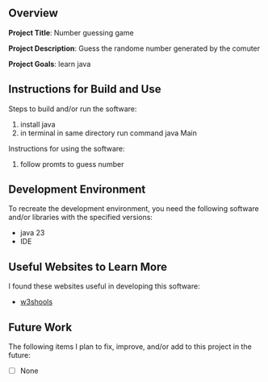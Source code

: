 ## Overview

**Project Title**: Number guessing game

**Project Description**: Guess the randome number generated by the comuter

**Project Goals**: learn java

## Instructions for Build and Use

Steps to build and/or run the software:

1. install java
2. in terminal in same directory run command java Main


Instructions for using the software:

1. follow promts to guess number


## Development Environment 

To recreate the development environment, you need the following software and/or libraries with the specified versions:

* java 23
* IDE


## Useful Websites to Learn More

I found these websites useful in developing this software:

* [w3shools](https://www.w3schools.com/java/)


## Future Work

The following items I plan to fix, improve, and/or add to this project in the future:

* [ ] None

